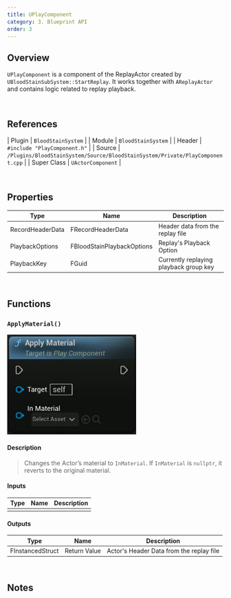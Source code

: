 ```yaml
---
title: UPlayComponent
category: 3. Blueprint API
order: 3
---
```





## Overview

`UPlayComponent` is a component of the ReplayActor created by `UBloodStainSubSystem::StartReplay`.
It works together with `AReplayActor` and contains logic related to replay playback.



<br/>


## References

| Plugin | `BloodStainSystem` |
| Module | `BloodStainSystem` |
| Header | `#include "PlayComponent.h"` |
| Source | `/Plugins/BloodStainSystem/Source/BloodStainSystem/Private/PlayComponent.cpp` |
| Super Class | `UActorComponent` |

<br/>


## Properties


| Type | Name | Description |
|------------------|------------------|------------------------------|
| RecordHeaderData | FRecordHeaderData | Header data from the replay file |
| PlaybackOptions | FBloodStainPlaybackOptions | Replay's Playback Option |
| PlaybackKey | FGuid | Currently replaying playback group key |

<br/>

## Functions

### `ApplyMaterial()`

<img src="../../images/PlayComponent/ApplyMaterial.png" width="300" />	

#### Description

> Changes the Actor’s material to `InMaterial`.
If `InMaterial` is `nullptr`, it reverts to the original material.

#### Inputs

| Type | Name | Description |
|------|------|-------------|
| | |

#### Outputs

| Type | Name | Description |
|------|------|-------------|
| FInstancedStruct | Return Value | Actor's Header Data from the replay file |

<br>


## Notes

<!-- C++의 경우 Record User Data에 관련된 template 함수를 제공합니다. -->